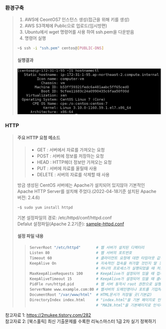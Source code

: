 ### 환경구축
> 1. AWS에 CeontOS7 인스턴스 생성(접근을 위해 키를 생성)
> 2. AWS S3객체에 Public으로 업로드(임시방편) 
> 3. Ubuntu에서 wget 명령어를 사용 하여 ssh.pem을 다운받음
> 4. 명령어 실행
> 
> ```bash
> ~$ ssh -i "ssh.pem" centos@[PUBLIC-DNS]
> ```
> #### 실행결과
> ![CentOS_version](/image/220418_001_CentOS_version.png)

### HTTP
> #### 주요 HTTP 요청 메소드
>> - GET    : 서버에서 자료를 가져오는 요청 
>> - POST   : 서버에 정보를 저장하는 요청
>> - HEAD   : HTTP헤더 정보만 가져오는 요청
>> - PUT    : 서버에 자료를 올릴때 사용
>> - DELETE : 서버의 자료를 삭제할 때 사용
>
> 방금 생성된 CentOS 서버에는 Apache가 설치되어 있지않아 기본적인 Apache HTTP Server를 설치해 주었다.(2022-04-18기준 설치된 Apache 버전: 2.4.6)
> ```bash
> ~$ sudo yum install httpd
> ```
> 기본 설정파일의 경로: /etc/httpd/conf/httpd.conf  
> Defalut 설정파일(Apache 2.2기준): [sample-httpd.conf](https://gist.github.com/gaspanik/4946172/)
> #### 설정 파일 내용
>> ```bash
>> ServerRoot "/etc/httpd"       # 웹 서버가 설치된 디렉터리
>> Listen 80                     # 웹 서버의 포트번호
>> Timeout 60                    # 클라이언트 요청에 대한 타임아웃 값(단위: 초)
>> KeepAlive On                  # 지속적인 접속을 허가할 것인지 말 것인지를 설정하는 부분
>>                               # 하나의 프로세스가 실행되었을 때 처음부터 끝까지 이 프로세스를 요청한 사용자에게 작업을 할 수 있도록 하는 것
>> MaxKeepAliveRequests 100      # KeepAlive가 설정되어 있을 때 접속기간동안 처리할 수 있는 요청 갯수.(0 = inf.)
>> KeepAliveTimeout 15           # KeepAlive가 설정되어 있을 때 클라이언트의 요청이 타임아웃 되는 시간(단위: 초)
>> PidFle run/httpd.pid          # 웹 서버 동작시 root 권한으로 실행되는 아파치 PID 저장 경로
>> ServerName www.example.com:80 # 웹서버의 도메인명이나 포트를 기입하는 곳
>> DocumentRoot "/var/www/html"  # HTML문서가 저장될 곳(기본값)
>> DirectoryIndex index.html     # "index.html"을 기본 페이지로 인식하게 한다.
>>                               # "MAIN.html"을 기본페이지로 인식하게 하려 할경우 "index.html"을 "MAIN.html"로 변경한다.
>> 
>> ```

참고자료 1: https://2mukee.tistory.com/282  
참고자료 2: [북스홀릭] 최신 기출문제를 수록한 리눅스마스터 1급 2차 실기 정복하기
